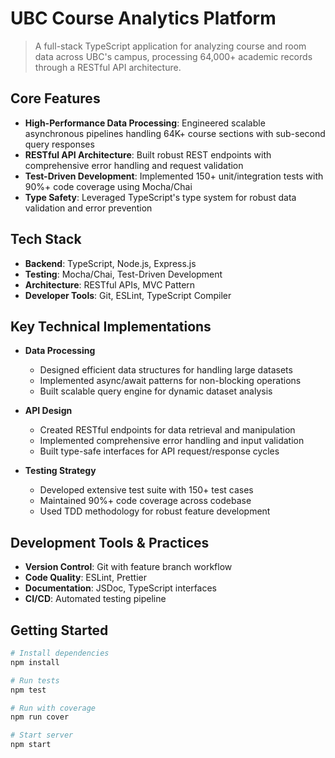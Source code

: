 # UBC Course Analytics Platform
> A full-stack TypeScript application for analyzing course and room data across UBC's campus, processing 64,000+ academic records through a RESTful API architecture.

## Core Features
- **High-Performance Data Processing**: Engineered scalable asynchronous pipelines handling 64K+ course sections with sub-second query responses
- **RESTful API Architecture**: Built robust REST endpoints with comprehensive error handling and request validation 
- **Test-Driven Development**: Implemented 150+ unit/integration tests with 90%+ code coverage using Mocha/Chai
- **Type Safety**: Leveraged TypeScript's type system for robust data validation and error prevention

## Tech Stack
- **Backend**: TypeScript, Node.js, Express.js
- **Testing**: Mocha/Chai, Test-Driven Development
- **Architecture**: RESTful APIs, MVC Pattern
- **Developer Tools**: Git, ESLint, TypeScript Compiler

## Key Technical Implementations
- **Data Processing**
  - Designed efficient data structures for handling large datasets
  - Implemented async/await patterns for non-blocking operations
  - Built scalable query engine for dynamic dataset analysis

- **API Design**
  - Created RESTful endpoints for data retrieval and manipulation
  - Implemented comprehensive error handling and input validation
  - Built type-safe interfaces for API request/response cycles

- **Testing Strategy**
  - Developed extensive test suite with 150+ test cases
  - Maintained 90%+ code coverage across codebase
  - Used TDD methodology for robust feature development

## Development Tools & Practices
- **Version Control**: Git with feature branch workflow
- **Code Quality**: ESLint, Prettier
- **Documentation**: JSDoc, TypeScript interfaces
- **CI/CD**: Automated testing pipeline

## Getting Started
```bash
# Install dependencies
npm install

# Run tests
npm test

# Run with coverage
npm run cover

# Start server
npm start
